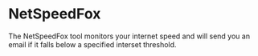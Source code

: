 # NetSpeedFox
The NetSpeedFox tool monitors your internet speed and will send you an email if it falls below a specified interset threshold.
